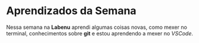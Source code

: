# Aprendizados da Semana
Nessa semana na **Labenu** aprendi algumas coisas novas, como mexer no terminal, conhecimentos sobre **git** e estou aprendendo a mexer no *VSCode*.